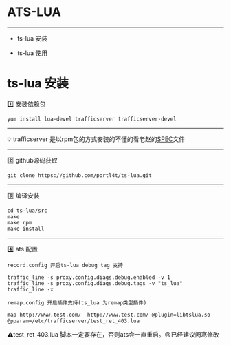 # ATS-LUA 
***
* ts-lua 安装

* ts-lua 使用


# ts-lua 安装

:one: 安装依赖包

	yum install lua-devel trafficserver trafficserver-devel
***
:bulb: trafficserver 是以rpm包的方式安装的不懂的看老赵的[SPEC](http://zymlinux.net/trafficserver-dev.spec)文件

***
:two:  github源码获取
	
	git clone https://github.com/portl4t/ts-lua.git
***

:three:  编译安装

	cd ts-lua/src
	make
    make rpm 
	make install
***

:four:  ats 配置

	record.config 开启ts-lua debug tag 支持
	
	traffic_line -s proxy.config.diags.debug.enabled -v 1
	traffic_line -s proxy.config.diags.debug.tags -v "ts_lua"
	traffic_line -x
	
	remap.config 开启插件支持(ts_lua 为remap类型插件)
	
	map http://www.test.com/  http://www.test.com/ @plugin=libtslua.so @pparam=/etc/trafficserver/test_ret_403.lua

:warning:test_ret_403.lua 脚本一定要存在，否则ats会一直重启。:cry:已经建议阙寒修改
